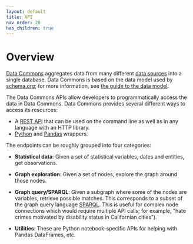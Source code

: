 ```yaml
---
layout: default
title: API
nav_order: 20
has_children: true
---
```


# Overview

[Data Commons](https://datacommons.org) aggregates data from many
different [data sources](https://datacommons.org/datasets) into a single
database. Data Commons is based on the data model used by
[schema.org](https://schema.org); for more information, see [the guide to the data model](/data_model.html).

The Data Commons APIs allow developers to programmatically access the data in Data Commons.
Data Commons provides several different ways to access its resources:

* A [REST API](/api/rest/v2) that can be used on the command line as well as in any language with an HTTP library.
* [Python](/api/python) and [Pandas](/api/pandas) wrappers.

The endpoints can be roughly grouped into four categories:

-   **Statistical data**: Given a set of statistical variables, dates and entities, get observations.

-   **Graph exploration**: Given a set of nodes, explore the
    graph around those nodes.

-   **Graph query/SPARQL**: Given a subgraph where some of the nodes are
    variables, retrieve possible matches. This corresponds to a subset of the
    graph query language [SPARQL](https://www.w3.org/TR/rdf-sparql-query/). This is useful for complex node connections which would require multiple API calls; for example, "hate crimes motivated by disability status in Californian cities").

-   **Utilities**: These are Python notebook-specific APIs for helping with
    Pandas DataFrames, etc.